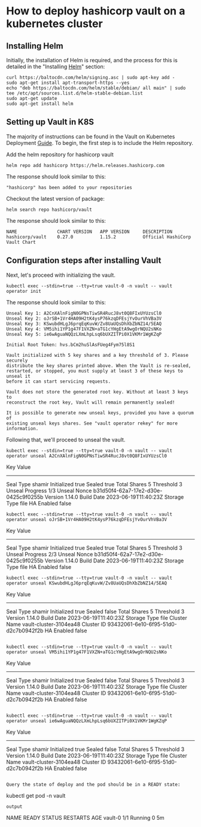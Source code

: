 # How to deploy hashicorp vault on a kubernetes cluster

## Installing Helm
Initially, the installation of Helm is required, and the process for this is detailed in the "Installing [Helm](https://helm.sh/docs/intro/install/#from-apt-debianubuntu)" section:
```
curl https://baltocdn.com/helm/signing.asc | sudo apt-key add -
sudo apt-get install apt-transport-https --yes
echo "deb https://baltocdn.com/helm/stable/debian/ all main" | sudo tee /etc/apt/sources.list.d/helm-stable-debian.list
sudo apt-get update
sudo apt-get install helm
```

## Setting up Vault in K8S

The majority of instructions can be found in the Vault on Kubernetes Deployment [Guide](https://developer.hashicorp.com/vault/tutorials/kubernetes/kubernetes-raft-deployment-guide). To begin, the first step is to include the Helm repository.

Add the helm repository for hashicorp vault
```
helm repo add hashicorp https://helm.releases.hashicorp.com
```
The response should look similar to this:
```
"hashicorp" has been added to your repositories
```
Checkout the latest version of package:
```
helm search repo hashicorp/vault
```
The response should look similar to this:
```
NAME               CHART VERSION   APP VERSION     DESCRIPTION
hashicorp/vault    0.27.0          1.15.2          Official HashiCorp Vault Chart
```

## Configuration steps after installing Vault

Next, let's proceed with initializing the vault.
```
kubectl exec --stdin=true --tty=true vault-0 -n vault -- vault operator init
```
The response should look similar to this:
```
Unseal Key 1: A2CnXAlnFigN0GPNsTiwSR4RucJ8vt0Q8FIxUYUzsCl0
Unseal Key 2: oJrSB+1Vr4HA09H2tK4ysP76kzqDFEsjYvOurVhVBa3V
Unseal Key 3: KSwubdHLgJ6prqEqKuvW/Zv8UaUQsDhXbZbNZ14/5EAQ
Unseal Key 4: VM5ihi1YP1g47F1VXZN+aTG1cYHgEtA9wgOrNQU2sNKo
Unseal Key 5: ie6wAguaNQQzLXmLhpLsq6bUXZITPi0X1VKMr1WgKZqP

Initial Root Token: hvs.bCm2huSlAsFUeg4Fym75l8S1

Vault initialized with 5 key shares and a key threshold of 3. Please securely
distribute the key shares printed above. When the Vault is re-sealed,
restarted, or stopped, you must supply at least 3 of these keys to unseal it
before it can start servicing requests.

Vault does not store the generated root key. Without at least 3 keys to
reconstruct the root key, Vault will remain permanently sealed!

It is possible to generate new unseal keys, provided you have a quorum of
existing unseal keys shares. See "vault operator rekey" for more information.
```

Following that, we'll proceed to unseal the vault.
```
kubectl exec --stdin=true --tty=true vault-0 -n vault -- vault operator unseal A2CnXAlnFigN0GPNsTiwSR4RucJ8vt0Q8FIxUYUzsCl0
```
Key                Value
---                -----
Seal Type          shamir
Initialized        true
Sealed             true
Total Shares       5
Threshold          3
Unseal Progress    1/3
Unseal Nonce       b31d50f4-62a7-17e2-d30e-0425c9f0255b
Version            1.14.0
Build Date         2023-06-19T11:40:23Z
Storage Type       file
HA Enabled         false
```
kubectl exec --stdin=true --tty=true vault-0 -n vault -- vault operator unseal oJrSB+1Vr4HA09H2tK4ysP76kzqDFEsjYvOurVhVBa3V
```
Key                Value
---                -----
Seal Type          shamir
Initialized        true
Sealed             true
Total Shares       5
Threshold          3
Unseal Progress    2/3
Unseal Nonce       b31d50f4-62a7-17e2-d30e-0425c9f0255b
Version            1.14.0
Build Date         2023-06-19T11:40:23Z
Storage Type       file
HA Enabled         false
```
kubectl exec --stdin=true --tty=true vault-0 -n vault -- vault operator unseal KSwubdHLgJ6prqEqKuvW/Zv8UaUQsDhXbZbNZ14/5EAQ
```
Key             Value
---             -----
Seal Type       shamir
Initialized     true
Sealed          false
Total Shares    5
Threshold       3
Version         1.14.0
Build Date      2023-06-19T11:40:23Z
Storage Type    file
Cluster Name    vault-cluster-3104ea48
Cluster ID      93432061-6e10-6f95-51d0-d2c7b0942f2b
HA Enabled      false
```

kubectl exec --stdin=true --tty=true vault-0 -n vault -- vault operator unseal VM5ihi1YP1g47F1VXZN+aTG1cYHgEtA9wgOrNQU2sNKo
```
Key             Value
---             -----
Seal Type       shamir
Initialized     true
Sealed          false
Total Shares    5
Threshold       3
Version         1.14.0
Build Date      2023-06-19T11:40:23Z
Storage Type    file
Cluster Name    vault-cluster-3104ea48
Cluster ID      93432061-6e10-6f95-51d0-d2c7b0942f2b
HA Enabled      false
```

kubectl exec --stdin=true --tty=true vault-0 -n vault -- vault operator unseal ie6wAguaNQQzLXmLhpLsq6bUXZITPi0X1VKMr1WgKZqP
```
Key             Value
---             -----
Seal Type       shamir
Initialized     true
Sealed          false
Total Shares    5
Threshold       3
Version         1.14.0
Build Date      2023-06-19T11:40:23Z
Storage Type    file
Cluster Name    vault-cluster-3104ea48
Cluster ID      93432061-6e10-6f95-51d0-d2c7b0942f2b
HA Enabled      false
```

Query the state of deploy and the pod should be in a READY state:
```
kubectl get pod -n vault
```
output
```
NAME                READY   STATUS    RESTARTS   AGE
vault-0             1/1     Running   0          5m
